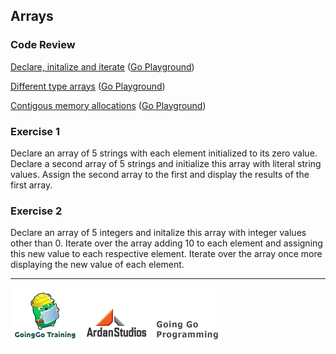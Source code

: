## Arrays

### Code Review

[Declare, initalize and iterate](../example1/example1.go) ([Go Playground](http://play.golang.org/p/uH5ElZsGHe))

[Different type arrays](../example2/example2.go) ([Go Playground](http://play.golang.org/p/LVD43cYBNS))

[Contigous memory allocations](../example3/example3.go) ([Go Playground](http://play.golang.org/p/-Hg3nUdO5p))


### Exercise 1
Declare an array of 5 strings with each element initialized to its zero value. Declare a second array of 5 strings and initialize this array with literal string values. Assign the second array to the first and display the results of the first array.

### Exercise 2
Declare an array of 5 integers and initalize this array with integer values other than 0. Iterate over the array adding 10 to each element and assigning this new value to each respective element. Iterate over the array once more displaying the new value of each element.

___
[![GoingGo Training](../../../00-slides/images/ggt_logo.png)](http://www.goinggotraining.net)
[![Ardan Studios](../../../00-slides/images/ardan_logo.png)](http://www.ardanstudios.com)
[![GoingGo Blog](../../../00-slides/images/ggb_logo.png)](http://www.goinggo.net)